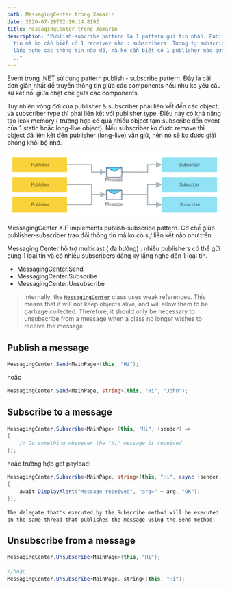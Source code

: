 ```yaml
---
path: MessagingCenter trong Xamarin
date: 2020-07-29T02:10:14.819Z
title: MessagingCenter trong Xamarin
description: "Publish-subcribe pattern là 1 pattern gửi tin nhắn. Publisher gửi
  tin mà ko cần biết có 1 receiver nào : subscribers. Tương tự subscribers sẽ
  lắng nghe các thông tin nào đó, mà ko cần biết có 1 publisher nào gửi hay ko
  .."
---
```

Event trong .NET sử dụng pattern publish - subscribe pattern. Đây là cái đơn giản nhất để truyền thông tin giữa các components nếu như ko yêu cầu sự kết nối giữa chặt chẽ giữa các components.

Tuy nhiên vòng đời của publisher & subscriber phải liên kết đến các object, và subscriber type thì phải liên kết với publisher type. Điều này có khả năng tạo leak memory.( trường hợp có quá nhiều object tạm subscribe đến event của 1 static hoặc long-live object). Nếu subscriber ko được remove thì object đã liên kết đến publisher (long-live) vẫn giữ, nên nó sẽ ko được giải phóng khỏi bộ nhớ.

![](../assets/messaging-center.png)

MessagingCenter  X.F implements publish-subscribe pattern. Cơ chế giúp publisher-subscriber trao đổi thông tin mà ko có sự liên kết nào như trên. 

Messaging Center hỗ trợ multicast ( đa hướng) : nhiều publishers có thể gửi cùng 1 loại tin và có nhiều subscribers đăng ký lắng nghe đến 1 loại tin.

* MessagingCenter.Send
* MessagingCenter.Subscribe
* MessagingCenter.Unsubscribe

> Internally, the [`MessagingCenter`](https://docs.microsoft.com/en-us/dotnet/api/xamarin.forms.messagingcenter) class uses weak references. This means that it will not keep objects alive, and will allow them to be garbage collected. Therefore, it should only be necessary to unsubscribe from a message when a class no longer wishes to receive the message.

## Publish a message

```csharp
MessagingCenter.Send<MainPage>(this, "Hi");
```

hoặc

```csharp
MessagingCenter.Send<MainPage, string>(this, "Hi", "John");
```

## Subscribe to a message

```csharp
MessagingCenter.Subscribe<MainPage> (this, "Hi", (sender) =>
{
    // Do something whenever the "Hi" message is received
});
```

hoặc trường hợp get payload:

```csharp
MessagingCenter.Subscribe<MainPage, string>(this, "Hi", async (sender, arg) =>
{
    await DisplayAlert("Message received", "arg=" + arg, "OK");
});
```

`The delegate that's executed by the Subscribe method will be executed on the same thread that publishes the message using the Send method.`

## Unsubscribe from a message

```csharp
MessagingCenter.Unsubscribe<MainPage>(this, "Hi");

//hoặc
MessagingCenter.Unsubscribe<MainPage, string>(this, "Hi");
```
